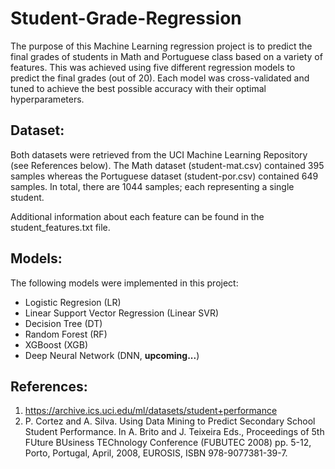 # Student-Grade-Regression

The purpose of this Machine Learning regression project is to predict the final grades of students in Math and Portuguese class based on a variety of features. This was achieved using five different regression models to predict the final grades (out of 20). Each model was cross-validated and tuned to achieve the best possible accuracy with their optimal hyperparameters.

## Dataset:

Both datasets were retrieved from the UCI Machine Learning Repository (see References below). The Math dataset (student-mat.csv) contained 395 samples whereas the Portuguese dataset (student-por.csv) contained 649 samples. In total, there are 1044 samples; each representing a single student.

Additional information about each feature can be found in the student_features.txt file.

## Models:

The following models were implemented in this project:

- Logistic Regresion (LR)
- Linear Support Vector Regression (Linear SVR)
- Decision Tree (DT)
- Random Forest (RF)
- XGBoost (XGB)
- Deep Neural Network (DNN, **upcoming...**)

## References:

1. https://archive.ics.uci.edu/ml/datasets/student+performance
2. P. Cortez and A. Silva. Using Data Mining to Predict Secondary School Student Performance. In A. Brito and J. Teixeira Eds., Proceedings of 5th FUture BUsiness TEChnology Conference (FUBUTEC 2008) pp. 5-12, Porto, Portugal, April, 2008, EUROSIS, ISBN 978-9077381-39-7.
